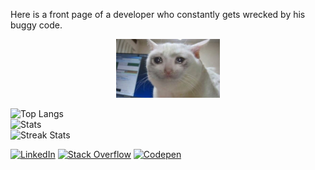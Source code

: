 Here is a front page of a developer who constantly gets wrecked by his buggy code.

<p align="center">
  <img src="https://github.com/zushenyan/zushenyan/blob/master/crying.jpg" width="33%">
</p>

![Top Langs](https://github-readme-stats.vercel.app/api/top-langs/?username=zushenyan&layout=compact&include_all_commits=true)<br/>
![Stats](https://github-readme-stats.vercel.app/api?username=zushenyan&include_all_commits=true&count_private=false)<br/>
![Streak Stats](https://github-readme-streak-stats.herokuapp.com/?user=zushenyan)<br/>


[![LinkedIn](https://img.shields.io/badge/LinkedIn-%230077B5.svg?logo=linkedin&logoColor=white)](https://linkedin.com/in/zushenyan) [![Stack Overflow](https://img.shields.io/badge/-Stackoverflow-FE7A16?logo=stack-overflow&logoColor=white)](https://stackoverflow.com/users/797230/andrew) [![Codepen](https://img.shields.io/badge/Codepen-000000?style=for-the-badge&logo=codepen&logoColor=white)](https://codepen.io/zushenyan) 
